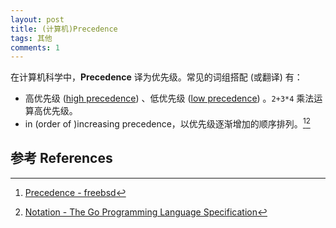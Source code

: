 ```yaml
---
layout: post
title: (计算机)Precedence
tags: 其他
comments: 1
---
```


在计算机科学中，**Precedence** 译为优先级。常见的词组搭配 (或翻译) 有：

- 高优先级 ([high precedence](https://www.webopedia.com/TERM/P/precedence.html)) 、低优先级 ([low precedence](https://www.webopedia.com/TERM/P/precedence.html)) 。`2+3*4` 乘法运算高优先级。
- in (order of )increasing precedence，以优先级逐渐增加的顺序排列。[^1][^2]

## 参考 References

[^1]: [Precedence - freebsd](https://docs.freebsd.org/info/gawk/gawk.info.Precedence.html)
[^2]: [Notation - The Go Programming Language Specification](https://golang.org/ref/spec#Notation)	

